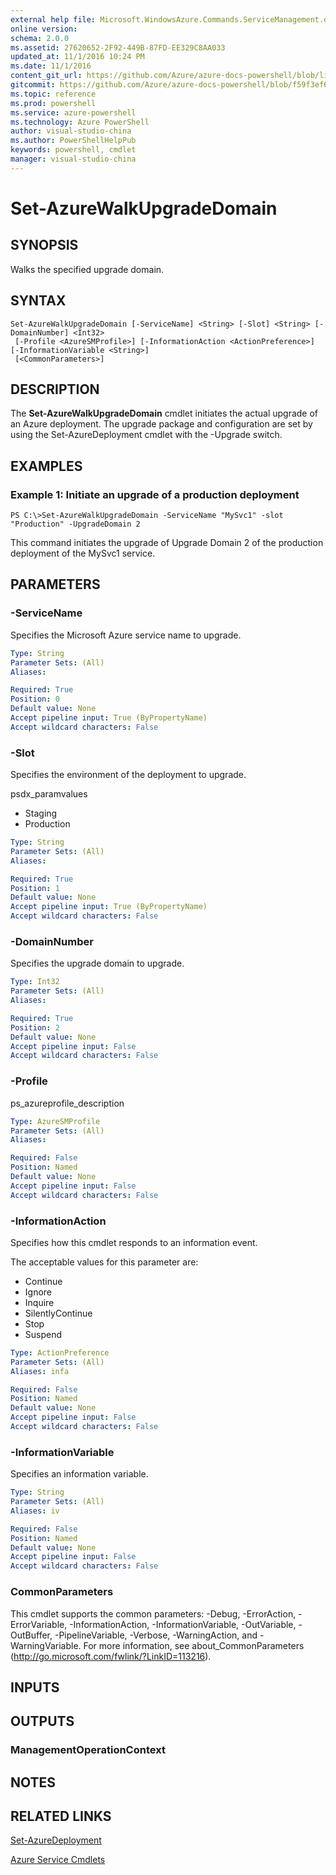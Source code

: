 ```yaml
---
external help file: Microsoft.WindowsAzure.Commands.ServiceManagement.dll-Help.xml
online version: 
schema: 2.0.0
ms.assetid: 27620652-2F92-449B-87FD-EE329C8AA033
updated_at: 11/1/2016 10:24 PM
ms.date: 11/1/2016
content_git_url: https://github.com/Azure/azure-docs-powershell/blob/live/azureps-cmdlets-docs/ServiceManagement/Azure.Service/v1.6.1/Set-AzureWalkUpgradeDomain.md
gitcommit: https://github.com/Azure/azure-docs-powershell/blob/f59f3ef60bc592383812213e69fd77ba950759ed/azureps-cmdlets-docs/ServiceManagement/Azure.Service/v1.6.1/Set-AzureWalkUpgradeDomain.md
ms.topic: reference
ms.prod: powershell
ms.service: azure-powershell
ms.technology: Azure PowerShell
author: visual-studio-china
ms.author: PowerShellHelpPub
keywords: powershell, cmdlet
manager: visual-studio-china
---
```


# Set-AzureWalkUpgradeDomain

## SYNOPSIS
Walks the specified upgrade domain.

## SYNTAX

```
Set-AzureWalkUpgradeDomain [-ServiceName] <String> [-Slot] <String> [-DomainNumber] <Int32>
 [-Profile <AzureSMProfile>] [-InformationAction <ActionPreference>] [-InformationVariable <String>]
 [<CommonParameters>]
```

## DESCRIPTION
The **Set-AzureWalkUpgradeDomain** cmdlet initiates the actual upgrade of an Azure deployment.
The upgrade package and configuration are set by using the Set-AzureDeployment cmdlet with the -Upgrade switch.

## EXAMPLES

### Example 1: Initiate an upgrade of a production deployment
```
PS C:\>Set-AzureWalkUpgradeDomain -ServiceName "MySvc1" -slot "Production" -UpgradeDomain 2
```

This command initiates the upgrade of Upgrade Domain 2 of the production deployment of the MySvc1 service.

## PARAMETERS

### -ServiceName
Specifies the Microsoft Azure service name to upgrade.

```yaml
Type: String
Parameter Sets: (All)
Aliases: 

Required: True
Position: 0
Default value: None
Accept pipeline input: True (ByPropertyName)
Accept wildcard characters: False
```

### -Slot
Specifies the environment of the deployment to upgrade.

psdx_paramvalues

- Staging
- Production

```yaml
Type: String
Parameter Sets: (All)
Aliases: 

Required: True
Position: 1
Default value: None
Accept pipeline input: True (ByPropertyName)
Accept wildcard characters: False
```

### -DomainNumber
Specifies the upgrade domain to upgrade.

```yaml
Type: Int32
Parameter Sets: (All)
Aliases: 

Required: True
Position: 2
Default value: None
Accept pipeline input: False
Accept wildcard characters: False
```

### -Profile
ps_azureprofile_description

```yaml
Type: AzureSMProfile
Parameter Sets: (All)
Aliases: 

Required: False
Position: Named
Default value: None
Accept pipeline input: False
Accept wildcard characters: False
```

### -InformationAction
Specifies how this cmdlet responds to an information event.

The acceptable values for this parameter are:

- Continue
- Ignore
- Inquire
- SilentlyContinue
- Stop
- Suspend

```yaml
Type: ActionPreference
Parameter Sets: (All)
Aliases: infa

Required: False
Position: Named
Default value: None
Accept pipeline input: False
Accept wildcard characters: False
```

### -InformationVariable
Specifies an information variable.

```yaml
Type: String
Parameter Sets: (All)
Aliases: iv

Required: False
Position: Named
Default value: None
Accept pipeline input: False
Accept wildcard characters: False
```

### CommonParameters
This cmdlet supports the common parameters: -Debug, -ErrorAction, -ErrorVariable, -InformationAction, -InformationVariable, -OutVariable, -OutBuffer, -PipelineVariable, -Verbose, -WarningAction, and -WarningVariable. For more information, see about_CommonParameters (http://go.microsoft.com/fwlink/?LinkID=113216).

## INPUTS

## OUTPUTS

### ManagementOperationContext

## NOTES

## RELATED LINKS

[Set-AzureDeployment](xref:ServiceManagement/Azure.Service/v1.6.1/Set-AzureDeployment.md)

[Azure Service Cmdlets](xref:ServiceManagement/Azure.Service/v1.6.1/Azure.Service.md)


